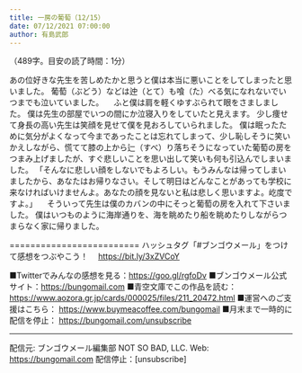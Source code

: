 ```yaml
---
title: 一房の葡萄（12/15）
date: 07/12/2021 07:00:00
author: 有島武郎
---
```


（489字。目安の読了時間：1分）

あの位好きな先生を苦しめたかと思うと僕は本当に悪いことをしてしまったと思いました。
葡萄（ぶどう）などは迚（とて）も喰（た）べる気になれないでいつまでも泣いていました。
　ふと僕は肩を軽くゆすぶられて眼をさましました。
僕は先生の部屋でいつの間にか泣寝入りをしていたと見えます。
少し痩せて身長の高い先生は笑顔を見せて僕を見おろしていられました。
僕は眠ったために気分がよくなって今まであったことは忘れてしまって、少し恥しそうに笑いかえしながら、慌てて膝の上から辷（すべ）り落ちそうになっていた葡萄の房をつまみ上げましたが、すぐ悲しいことを思い出して笑いも何も引込んでしまいました。
「そんなに悲しい顔をしないでもよろしい。もうみんなは帰ってしまいましたから、あなたはお帰りなさい。そして明日はどんなことがあっても学校に来なければいけませんよ。あなたの顔を見ないと私は悲しく思いますよ。屹度ですよ。」
　そういって先生は僕のカバンの中にそっと葡萄の房を入れて下さいました。
僕はいつものように海岸通りを、海を眺めたり船を眺めたりしながらつまらなく家に帰りました。

=========================
ハッシュタグ「#ブンゴウメール」をつけて感想をつぶやこう！　
https://bit.ly/3xZVCoY

■Twitterでみんなの感想を見る：https://goo.gl/rgfoDv
■ブンゴウメール公式サイト：https://bungomail.com
■青空文庫でこの作品を読む：https://www.aozora.gr.jp/cards/000025/files/211_20472.html
■運営へのご支援はこちら： https://www.buymeacoffee.com/bungomail
■月末まで一時的に配信を停止： https://bungomail.com/unsubscribe

-------
配信元: ブンゴウメール編集部
NOT SO BAD, LLC.
Web: https://bungomail.com
配信停止：[unsubscribe]

